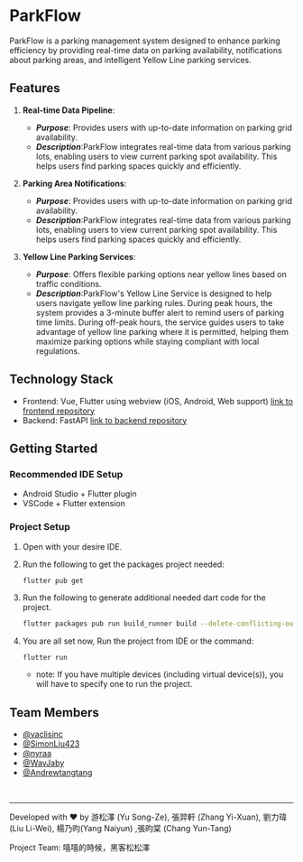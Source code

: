 # ParkFlow

ParkFlow is a parking management system designed to enhance parking efficiency by providing real-time data on parking availability, notifications about parking areas, and intelligent Yellow Line parking services.

## Features

1. **Real-time Data Pipeline**:
   - ***Purpose***: Provides users with up-to-date information on parking grid availability.
   - ***Description***:ParkFlow integrates real-time data from various parking lots, enabling users to view current parking spot availability. This helps users find parking spaces quickly and efficiently.

2. **Parking Area Notifications**:
   - ***Purpose***: Provides users with up-to-date information on parking grid availability.
   - ***Description***:ParkFlow integrates real-time data from various parking lots, enabling users to view current parking spot availability. This helps users find parking spaces quickly and efficiently.

3. **Yellow Line Parking Services**:
   - ***Purpose***: Offers flexible parking options near yellow lines based on traffic conditions.
   - ***Description***:ParkFlow's Yellow Line Service is designed to help users navigate yellow line parking rules. During peak hours, the system provides a 3-minute buffer alert to remind users of parking time limits. During off-peak hours, the service guides users to take advantage of yellow line parking where it is permitted, helping them maximize parking options while staying compliant with local regulations.


## Technology Stack
- Frontend: Vue, Flutter using webview (iOS, Android, Web support)  [link to frontend repository](https://github.com/vaclisinc/vaclis-TownPass-Services)
- Backend: FastAPI [link to backend repository](https://github.com/nyraa/vaclis-TownPass-Services-Backend)



## Getting Started
### Recommended IDE Setup

- Android Studio + Flutter plugin
- VSCode + Flutter extension


### Project Setup

1. Open with your desire IDE.
2. Run the following to get the packages project needed:

   ``` bash
   flutter pub get
   ```

3. Run the following to generate additional needed dart code for the project.

   ``` bash
   flutter packages pub run build_runner build --delete-conflicting-outputs
   ```
4. You are all set now, Run the project from IDE or the command:

   ```
   flutter run
   ```

   * note: If you have multiple devices (including virtual device(s)), you will have to specify one to run the project.

## Team Members
- [@vaclisinc](https://www.github.com/vaclisinc)
- [@SimonLiu423](https://www.github.com/SimonLiu423)
- [@nyraa](https://github.com/nyraa)
- [@WavJaby](https://www.github.com/WavJaby)
- [@Andrewtangtang](https://www.github.com/Andrewtangtang)

<br>

---


Developed with ❤️ by 游松澤 (Yu Song-Ze), 張羿軒 (Zhang Yi-Xuan), 劉力瑋 (Liu Li-Wei), 楊乃昀(Yang Naiyun) ,張昀棠 (Chang Yun-Tang)

Project Team: 嘻嘻的時候，黑客松松澤


